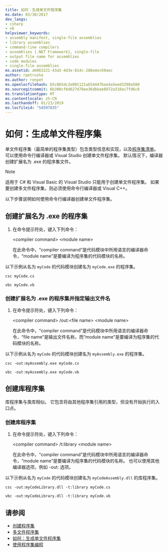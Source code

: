 ```yaml
---
title: 如何：生成单文件程序集
ms.date: 03/30/2017
dev_langs:
- csharp
- vb
helpviewer_keywords:
- assembly manifest, single-file assemblies
- library assemblies
- command-line compilers
- assemblies [.NET Framework], single-file
- output file name for assemblies
- code modules
- single-file assemblies
ms.assetid: a6063221-43a5-4d3e-814c-288a4ec69aec
author: rpetrusha
ms.author: ronpet
ms.openlocfilehash: b5c0b5dc2e001121ab54447bae4a5eed3290a580
ms.sourcegitcommit: 6b308cf6d627d78ee36dbbae8972a310ac7fd6c8
ms.translationtype: HT
ms.contentlocale: zh-CN
ms.lasthandoff: 01/23/2019
ms.locfileid: "54597835"
---
```

# <a name="how-to-build-a-single-file-assembly"></a>如何：生成单文件程序集

单文件程序集（最简单的程序集类型）包含类型信息和实现，以及[程序集清单](../../../docs/framework/app-domains/assembly-manifest.md)。 可以使用命令行编译器或 Visual Studio 创建单文件程序集。 默认情况下，编译器创建扩展名为 .exe 的程序集文件。

> [!NOTE]
> 适用于 C# 和 Visual Basic 的 Visual Studio 只能用于创建单文件程序集。 如果要创建多文件程序集，则必须使用命令行编译器或 Visual C++。

以下步骤说明如何使用命令行编译器创建单文件程序集。

## <a name="to-create-an-assembly-with-an-exe-extension"></a>创建扩展名为 .exe 的程序集

1.  在命令提示符处，键入下列命令：

     \<compiler command> \<module name>

     在此命令中，“compiler command”是代码模块中所用语言的编译器命令，“module name”是要编译为程序集的代码模块的名称。

 以下示例从名为 `myCode` 的代码模块创建名为 `myCode.exe` 的程序集。

```console
csc myCode.cs
```

```console
vbc myCode.vb
```

### <a name="to-create-an-assembly-with-an-exe-extension-and-specify-the-output-file-name"></a>创建扩展名为 .exe 的程序集并指定输出文件名

1.  在命令提示符处，键入下列命令：

     \<compiler command> /out:\<file name> \<module name>

     在此命令中，“compiler command”是代码模块中所用语言的编译器命令，“file name”是输出文件名称，而“module name”是要编译为程序集的代码模块的名称。

 以下示例从名为 `myCode` 的代码模块创建名为 `myAssembly.exe` 的程序集。

```console
csc -out:myAssembly.exe myCode.cs
```

```console
vbc -out:myAssembly.exe myCode.vb
```

## <a name="creating-library-assemblies"></a>创建库程序集
 库程序集与类库相似。 它包含将由其他程序集引用的类型，但没有开始执行的入口点。

### <a name="to-create-a-library-assembly"></a>创建库程序集

1.  在命令提示符处，键入下列命令：

     \<compiler command> /t:library \<module name>

     在此命令中，“compiler command”是代码模块中所用语言的编译器命令，“module name”是要编译为程序集的代码模块的名称。 也可以使用其他编译器选项，例如 -out: 选项。

 以下示例从名为 `myCode` 的代码模块创建名为 `myCodeAssembly.dll` 的库程序集。

```console
csc -out:myCodeLibrary.dll -t:library myCode.cs
```

```console
vbc -out:myCodeLibrary.dll -t:library myCode.vb
```

## <a name="see-also"></a>请参阅

- [创建程序集](../../../docs/framework/app-domains/create-assemblies.md)
- [多文件程序集](../../../docs/framework/app-domains/multifile-assemblies.md)
- [如何：生成单文件程序集](../../../docs/framework/app-domains/how-to-build-a-multifile-assembly.md)
- [使用程序集编程](../../../docs/framework/app-domains/programming-with-assemblies.md)
